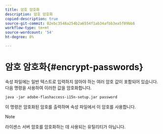 ```yaml
---
title: 암호 암호화
description: 암호 암호화
copied-description: true
source-git-commit: 02ebc3548a254b2a6554f1ab34afbb3ea5f09bb8
workflow-type: tm+mt
source-wordcount: '54'
ht-degree: 0%

---
```


# 암호 암호화{#encrypt-passwords}

속성 파일에는 일반 텍스트로 입력하지 않아야 하는 여러 암호 값이 포함되어 있습니다. 다음 명령을 사용하여 이러한 값을 암호화합니다.

`java -jar adobe-flashaccess-i15n-setup.jar password`

이 명령은 암호화된 암호를 출력하며 속성 파일에서 이 암호를 사용합니다.

>[!NOTE]
>라이센스 서버 암호를 암호화하는 데 사용되는 유틸리티가 아닙니다.
